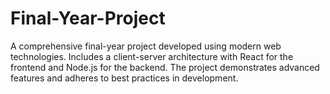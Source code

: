 # Final-Year-Project
 A comprehensive final-year project developed using modern web technologies. Includes a client-server architecture with React for the frontend and Node.js for the backend. The project demonstrates advanced features and adheres to best practices in development.
